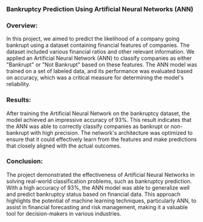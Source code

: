 ### Bankruptcy Prediction Using Artificial Neural Networks (ANN)
### Overview:
In this project, we aimed to predict the likelihood of a company going bankrupt using a dataset containing financial features of companies. The dataset included various financial ratios and other relevant information. We applied an Artificial Neural Network (ANN) to classify companies as either "Bankrupt" or "Not Bankrupt" based on these features. The ANN model was trained on a set of labeled data, and its performance was evaluated based on accuracy, which was a critical measure for determining the model's reliability.

### Results:
After training the Artificial Neural Network on the bankruptcy dataset, the model achieved an impressive accuracy of 93%. This result indicates that the ANN was able to correctly classify companies as bankrupt or non-bankrupt with high precision. The network's architecture was optimized to ensure that it could effectively learn from the features and make predictions that closely aligned with the actual outcomes.

### Conclusion:
The project demonstrated the effectiveness of Artificial Neural Networks in solving real-world classification problems, such as bankruptcy prediction. With a high accuracy of 93%, the ANN model was able to generalize well and predict bankruptcy status based on financial data. This approach highlights the potential of machine learning techniques, particularly ANN, to assist in financial forecasting and risk management, making it a valuable tool for decision-makers in various industries.



